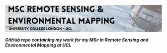 ![](https://github.com/Ale-cianfa/UCL/blob/main/header.png)

***GitHub repo containing my work for my MSc in Remote Sensing and Environmental Mapping at UCL***
